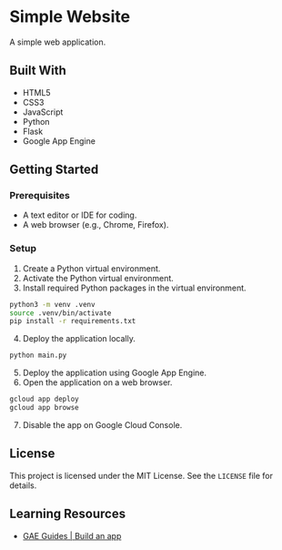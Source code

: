 # Simple Website

A simple web application.

## Built With

* HTML5
* CSS3
* JavaScript
* Python
* Flask
* Google App Engine

## Getting Started

### Prerequisites

* A text editor or IDE for coding.
* A web browser (e.g., Chrome, Firefox).

### Setup

1. Create a Python virtual environment.
2. Activate the Python virtual environment.
3. Install required Python packages in the virtual environment.
```bash
python3 -m venv .venv
source .venv/bin/activate
pip install -r requirements.txt
```
4. Deploy the application locally.
```bash
python main.py
```
5. Deploy the application using Google App Engine.
6. Open the application on a web browser.
```bash
gcloud app deploy
gcloud app browse
```
7. Disable the app on Google Cloud Console.

## License

This project is licensed under the MIT License. See the `LICENSE` file for details.

## Learning Resources
- [GAE Guides | Build an app](https://cloud.google.com/appengine/docs/standard/python3/building-app/)